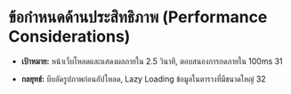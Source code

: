 # ข้อกำหนดด้านประสิทธิภาพ (Performance Considerations)

* **เป้าหมาย:** หน้าเว็บโหลดและแสดงผลภายใน 2.5 วินาที, ตอบสนองการกดภายใน 100ms 31

* **กลยุทธ์:** บีบอัดรูปภาพก่อนอัปโหลด, Lazy Loading ข้อมูลในตารางที่มีขนาดใหญ่ 32